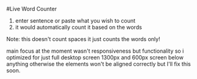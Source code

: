 #Live Word Counter

1. enter sentence or paste what you wish to count
2. it would automatically count it based on the words

Note: this doesn't count spaces it just counts the words only!

main focus at the moment wasn't responsiveness but functionality so i optimized for just full desktop screen 1300px and 600px screen below anything otherwise the elements won't be aligned correctly but I'll fix this soon.